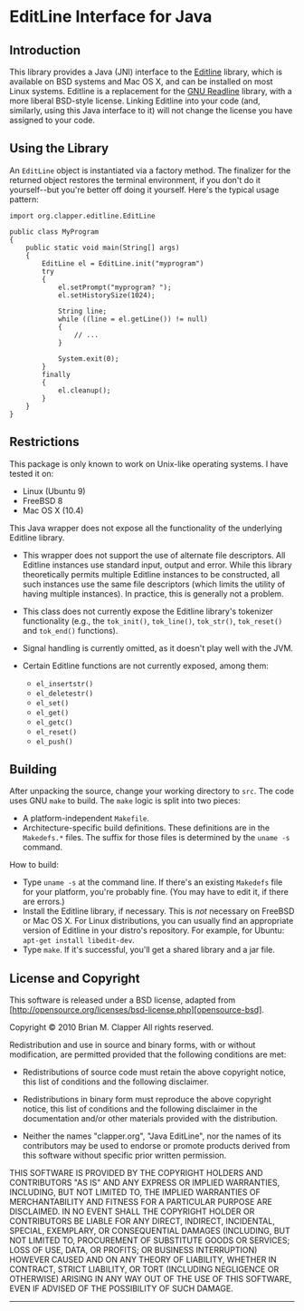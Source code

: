 EditLine Interface for Java
===========================

## Introduction

This library provides a Java (JNI) interface to the [Editline][editline]
library, which is available on BSD systems and Mac OS X, and can be
installed on most Linux systems. Editline is a replacement for the [GNU
Readline][readline] library, with a more liberal BSD-style license. Linking
Editline into your code (and, similarly, using this Java interface to it)
will not change the license you have assigned to your code.

[readline]: http://tiswww.case.edu/php/chet/readline/rltop.html
[editline]: http://www.thrysoee.dk/editline/

## Using the Library

An `EditLine` object is instantiated via a factory method. The finalizer
for the returned object restores the terminal environment, if you don't do
it yourself--but you're better off doing it yourself. Here's the typical
usage pattern:

    import org.clapper.editline.EditLine

    public class MyProgram
    {
        public static void main(String[] args)
        {
            EditLine el = EditLine.init("myprogram")
            try
            {
                el.setPrompt("myprogram? ");
                el.setHistorySize(1024);

                String line;
                while ((line = el.getLine()) != null)
                {
                    // ...
                }

                System.exit(0);
            }
            finally
            {
                el.cleanup();
            }
        }
    }
        
            
## Restrictions

This package is only known to work on Unix-like operating systems. I have
tested it on:

- Linux (Ubuntu 9)
- FreeBSD 8
- Mac OS X (10.4)

This Java wrapper does not expose all the functionality of the underlying
Editline library.

* This wrapper does not support the use of alternate file descriptors. All
  Editline instances use standard input, output and error. While this
  library theoretically permits multiple Editline instances to be
  constructed, all such instances use the same file descriptors (which
  limits the utility of having multiple instances). In practice, this is
  generally not a problem.

* This class does not currently expose the Editline library's tokenizer
  functionality (e.g., the `tok_init()`, `tok_line()`, `tok_str()`,
  `tok_reset()` and `tok_end()` functions).

* Signal handling is currently omitted, as it doesn't play well with the JVM.

* Certain Editline functions are not currently exposed, among them:

  - `el_insertstr()`
  - `el_deletestr()`
  - `el_set()`
  - `el_get()`
  - `el_getc()`
  - `el_reset()`
  - `el_push()`

## Building

After unpacking the source, change your working directory to `src`. The
code uses GNU `make` to build. The `make` logic is split into two pieces:

* A platform-independent `Makefile`.
* Architecture-specific build definitions. These definitions are in the
  `Makedefs.*` files. The suffix for those files is determined by the
  `uname -s` command.

How to build:

* Type `uname -s` at the command line. If there's an existing `Makedefs` file
  for your platform, you're probably fine. (You may have to edit it, if there
  are errors.)
* Install the Editline library, if necessary. This is *not* necessary on
  FreeBSD or Mac OS X. For Linux distributions, you can usually find an
  appropriate version of Editline in your distro's repository. For example,
  for Ubuntu: `apt-get install libedit-dev`.
* Type `make`. If it's successful, you'll get a shared library and a jar
  file.

## License and Copyright

This software is released under a BSD license, adapted from
[http://opensource.org/licenses/bsd-license.php][opensource-bsd].

[opensource-bsd]: http://opensource.org/licenses/bsd-license.php

Copyright &copy; 2010 Brian M. Clapper
All rights reserved.

Redistribution and use in source and binary forms, with or without
modification, are permitted provided that the following conditions are met:

* Redistributions of source code must retain the above copyright notice,
  this list of conditions and the following disclaimer.

* Redistributions in binary form must reproduce the above copyright notice,
  this list of conditions and the following disclaimer in the documentation
  and/or other materials provided with the distribution.

* Neither the names "clapper.org", "Java EditLine", nor the names of its
  contributors may be used to endorse or promote products derived from this
  software without specific prior written permission.

THIS SOFTWARE IS PROVIDED BY THE COPYRIGHT HOLDERS AND CONTRIBUTORS "AS IS"
AND ANY EXPRESS OR IMPLIED WARRANTIES, INCLUDING, BUT NOT LIMITED TO, THE
IMPLIED WARRANTIES OF MERCHANTABILITY AND FITNESS FOR A PARTICULAR PURPOSE
ARE DISCLAIMED. IN NO EVENT SHALL THE COPYRIGHT HOLDER OR CONTRIBUTORS BE
LIABLE FOR ANY DIRECT, INDIRECT, INCIDENTAL, SPECIAL, EXEMPLARY, OR
CONSEQUENTIAL DAMAGES (INCLUDING, BUT NOT LIMITED TO, PROCUREMENT OF
SUBSTITUTE GOODS OR SERVICES; LOSS OF USE, DATA, OR PROFITS; OR BUSINESS
INTERRUPTION) HOWEVER CAUSED AND ON ANY THEORY OF LIABILITY, WHETHER IN
CONTRACT, STRICT LIABILITY, OR TORT (INCLUDING NEGLIGENCE OR OTHERWISE)
ARISING IN ANY WAY OUT OF THE USE OF THIS SOFTWARE, EVEN IF ADVISED OF THE
POSSIBILITY OF SUCH DAMAGE.

---

